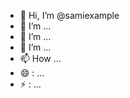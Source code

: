 + 👋 Hi, I’m @samiexample
+ 👀 I’m ...
+ 🌱 I’m  ...
+ 💞️ I’m   ...
+ 📫 How ...
+ 😄 : ...
+ ⚡ : ...

<!---
samiexample/samiexample is a ✨ special ✨ repository because its `README.md` (this file) appears on your GitHub profile.
You can click the Preview link to take a look at your changes.
--->
